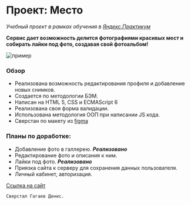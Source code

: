 # Проект: Место
*Учебный проект в рамках обучения в [Яндекс.Практикум](https://praktikum.yandex.ru)*

**Сервис дает возможность делится фотографиями красивых мест и собирать лайки под фото, создавая свой фотоальбом!**

![пример](.src/images/Gifius.ru.gif)  

### Обзор
- Реализована возможность редактирования профиля и добавление новых снимков. 
- Создается по методологии БЭМ.
- Написан на HTML 5, CSS и ECMAScript 6
- Реализована своя форма валидации.
- Использована методология ООП при написании JS кода.
- Сверстан по макету из [figma](https://www.figma.com/file/2cn9N9jSkmxD84oJik7xL7/JavaScript.-Sprint-4?node-id=0%3A1)



### Планы по доработке:
* Добавление фото в галлерею.  ***Реализовано***
* Редактирование фото и описания к ним.
* Лайки под фото. ***Реализовано***
* Приязка сайта к серверу для сохранения данных пользователя.
* Личный кабинет, авторизация.

[Ссылка на сайт](https://denisgagaev.github.io/mesto/)

```
Сверстал Гагаев Денис.
```
